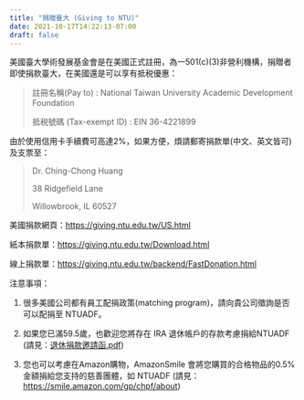 ```yaml
---
title: "捐贈臺大 (Giving to NTU)"
date: 2021-10-17T14:22:13-07:00
draft: false
---
```

美國臺大學術發展基金會是在美國正式註冊，為一501(c)(3)非營利機構，捐贈者即使捐款臺大，在美國還是可以享有抵税優惠：

> 註冊名稱(Pay to) : National Taiwan University Academic Development Foundation
>
> 抵税號碼 (Tax-exempt ID) : EIN 36-4221899

由於使用信用卡手續費可高達2%，如果方便，煩請郵寄捐款單(中文、英文皆可)及支票至：

> Dr. Ching-Chong Huang
>
> 38 Ridgefield Lane
>
> Willowbrook, IL 60527

美國捐款網頁：<https://giving.ntu.edu.tw/US.html>

紙本捐款單：<https://giving.ntu.edu.tw/Download.html>

線上捐款單：<https://giving.ntu.edu.tw/backend/FastDonation.html>

注意事項：

1. 很多美國公司都有員工配捐政策(matching program)，請向貴公司徵詢是否可以配捐至 NTUADF。

2. 如果您已滿59.5歲，也歡迎您將存在 IRA 退休帳戶的存款考慮捐給NTUADF (請見：[退休捐款邀請函.pdf](https://guanlinchao.github.io/giving-to-ntu/files/NTU_US_Retirement_Donation_letter_2021.pdf))

3. 您也可以考慮在Amazon購物，AmazonSmile 會將您購買的合格物品的0.5% 金額捐給您支持的慈善團體，如 NTUADF (請見：https://smile.amazon.com/gp/chpf/about)

